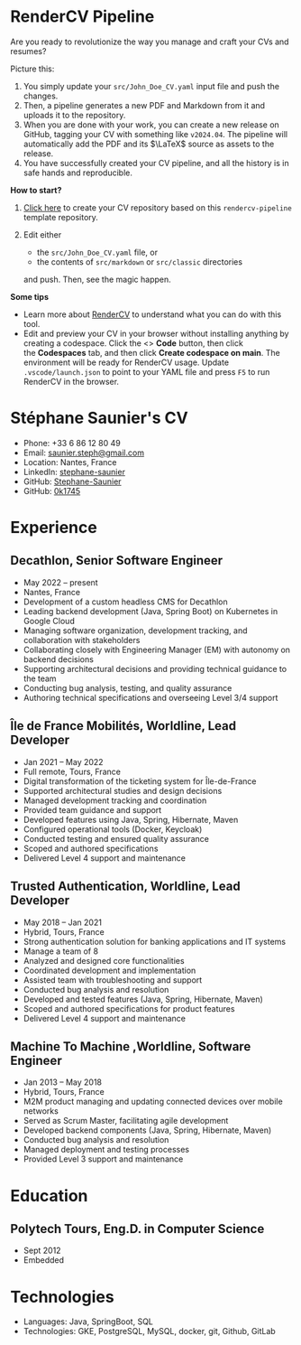 <!-- Remove below in src/markdown/Header.j2.md not in README.md -->

# RenderCV Pipeline

Are you ready to revolutionize the way you manage and craft your CVs and resumes?

Picture this:

1.  You simply update your `src/John_Doe_CV.yaml` input file and push the changes.
2.  Then, a pipeline generates a new PDF and Markdown from it and uploads it to the repository.
3.  When you are done with your work, you can create a new release on GitHub, tagging your CV with something like `v2024.04`. The pipeline will automatically add the PDF and its $\LaTeX$ source as assets to the release.
4.  You have successfully created your CV pipeline, and all the history is in safe hands and reproducible.

**How to start?**

1.  [Click here](https://github.com/new?template_name=rendercv-pipeline&template_owner=sinaatalay) to create your CV repository based on this `rendercv-pipeline` template repository.
2.  Edit either
    -  the `src/John_Doe_CV.yaml` file, or
    -  the contents of `src/markdown` or `src/classic` directories
    
    and push. Then, see the magic happen.

**Some tips**

-  Learn more about [RenderCV](https://github.com/sinaatalay/rendercv) to understand what you can do with this tool.
-  Edit and preview your CV in your browser without installing anything by creating a codespace. Click the <> **Code** button, then click the **Codespaces** tab, and then click **Create codespace on main**. The environment will be ready for RenderCV usage. Update `.vscode/launch.json` to point to your YAML file and press `F5` to run RenderCV in the browser.

<!-- Remove above in src/markdown/Header.j2.md not in README.md -->
# Stéphane Saunier's CV

- Phone: +33 6 86 12 80 49
- Email: [saunier.steph@gmail.com](mailto:saunier.steph@gmail.com)
- Location: Nantes, France
- LinkedIn: [stephane-saunier](https://linkedin.com/in/stephane-saunier)
- GitHub: [Stephane-Saunier](https://github.com/Stephane-Saunier)
- GitHub: [0k1745](https://github.com/0k1745)


# Experience

## Decathlon, Senior Software Engineer

- May 2022 – present
- Nantes, France
- Development of a custom headless CMS for Decathlon
- Leading backend development (Java, Spring Boot) on Kubernetes in Google Cloud
- Managing software organization, development tracking, and collaboration with stakeholders
- Collaborating closely with Engineering Manager (EM) with autonomy on backend decisions
- Supporting architectural decisions and providing technical guidance to the team
- Conducting bug analysis, testing, and quality assurance
- Authoring technical specifications and overseeing Level 3/4 support

## Île de France Mobilités, Worldline, Lead Developer

- Jan 2021 – May 2022
- Full remote, Tours, France
- Digital transformation of the ticketing system for Île-de-France
- Supported architectural studies and design decisions
- Managed development tracking and coordination
- Provided team guidance and support
- Developed features using Java, Spring, Hibernate, Maven
- Configured operational tools (Docker, Keycloak)
- Conducted testing and ensured quality assurance
- Scoped and authored specifications
- Delivered Level 4 support and maintenance

## Trusted Authentication, Worldline, Lead Developer

- May 2018 – Jan 2021
- Hybrid, Tours, France
- Strong authentication solution for banking applications and IT systems
- Manage a team of 8
- Analyzed and designed core functionalities
- Coordinated development and implementation
- Assisted team with troubleshooting and support
- Conducted bug analysis and resolution
- Developed and tested features (Java, Spring, Hibernate, Maven)
- Scoped and authored specifications for product features
- Delivered Level 4 support and maintenance

## Machine To Machine ,Worldline, Software Engineer

- Jan 2013 – May 2018
- Hybrid, Tours, France
- M2M product managing and updating connected devices over mobile networks
- Served as Scrum Master, facilitating agile development
- Developed backend components (Java, Spring, Hibernate, Maven)
- Conducted bug analysis and resolution
- Managed deployment and testing processes
- Provided Level 3 support and maintenance

# Education

## Polytech Tours, Eng.D. in Computer Science

- Sept 2012
- Embedded

# Technologies

- Languages: Java, SpringBoot, SQL
- Technologies: GKE, PostgreSQL, MySQL, docker, git, Github, GitLab
